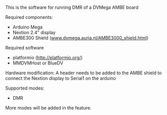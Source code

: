This is the software for running DMR of a DVMega AMBE board

Required components:
 * Arduino Mega
 * Nextion 2.4" display
 * AMBE300 Shield (www.dvmega.auria.nl/AMBE3000_shield.html)

Required software
 * platformio (http://platformio.org/)
 * MMDVMHost or BlueDV

Hardware modification:
 A header needs to be added to the AMBE shield to connect the Nextion display to Serial1 on the arduino

Supported modes:
 * DMR

More modes will be added in the feature.
